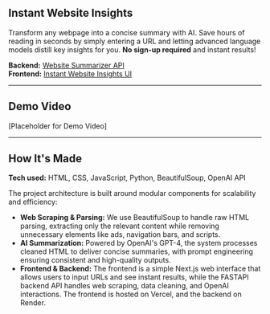 ## Instant Website Insights

Transform any webpage into a concise summary with AI. Save hours of reading in seconds by simply entering a URL and letting advanced language models distill key insights for you. **No sign-up required** and instant results!

**Backend:** [Website Summarizer API](https://website-summarizer-iorx.onrender.com/docs)  
**Frontend:** [Instant Website Insights UI](https://website-summarizer-frontend.vercel.app)

---

## Demo Video

[Placeholder for Demo Video]

---

## How It's Made

**Tech used:** HTML, CSS, JavaScript, Python, BeautifulSoup, OpenAI API

The project architecture is built around modular components for scalability and efficiency:

- **Web Scraping & Parsing:** We use BeautifulSoup to handle raw HTML parsing, extracting only the relevant content while removing unnecessary elements like ads, navigation bars, and scripts.
- **AI Summarization:** Powered by OpenAI's GPT-4, the system processes cleaned HTML to deliver concise summaries, with prompt engineering ensuring consistent and high-quality outputs.
- **Frontend & Backend:** The frontend is a simple Next.js web interface that allows users to input URLs and see instant results, while the FASTAPI backend API handles web scraping, data cleaning, and OpenAI interactions. The frontend is hosted on Vercel, and the backend on Render.
